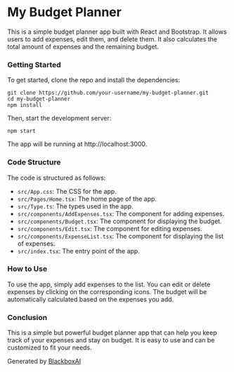  # My Budget Planner

This is a simple budget planner app built with React and Bootstrap. It allows users to add expenses, edit them, and delete them. It also calculates the total amount of expenses and the remaining budget.

### Getting Started

To get started, clone the repo and install the dependencies:

```
git clone https://github.com/your-username/my-budget-planner.git
cd my-budget-planner
npm install
```

Then, start the development server:

```
npm start
```

The app will be running at http://localhost:3000.

### Code Structure

The code is structured as follows:

* `src/App.css`: The CSS for the app.
* `src/Pages/Home.tsx`: The home page of the app.
* `src/Type.ts`: The types used in the app.
* `src/components/AddExpenses.tsx`: The component for adding expenses.
* `src/components/Budget.tsx`: The component for displaying the budget.
* `src/components/Edit.tsx`: The component for editing expenses.
* `src/components/ExpenseList.tsx`: The component for displaying the list of expenses.
* `src/index.tsx`: The entry point of the app.

### How to Use

To use the app, simply add expenses to the list. You can edit or delete expenses by clicking on the corresponding icons. The budget will be automatically calculated based on the expenses you add.

### Conclusion

This is a simple but powerful budget planner app that can help you keep track of your expenses and stay on budget. It is easy to use and can be customized to fit your needs.

Generated by [BlackboxAI](https://www.useblackbox.ai)